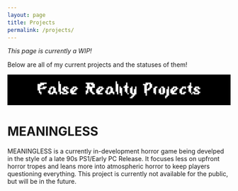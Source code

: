 ```yaml
---
layout: page
title: Projects
permalink: /projects/
---
```

*This page is currently a WIP!*

Below are all of my current projects and the statuses of them!

![False Reality Projects](/assets/images/false-reality-projects.png)

# MEANINGLESS

MEANINGLESS is a currently in-development horror game being develped in the style of 
a late 90s PS1/Early PC Release. It focuses less on upfront horror tropes and leans more into
atmospheric horror to keep players questioning everything. This project is currently not available
for the public, but will be in the future.

